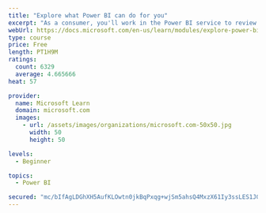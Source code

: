 ```yaml
---
title: "Explore what Power BI can do for you"
excerpt: "As a consumer, you'll work in the Power BI service to review and interact with content that has been shared with you. This module provides the foundational information that you need to work effectively in the Power BI service."
webUrl: https://docs.microsoft.com/en-us/learn/modules/explore-power-bi-service/
type: course
price: Free
length: PT1H9M
ratings:
  count: 6329
  average: 4.665666
heat: 57

provider:
  name: Microsoft Learn
  domain: microsoft.com
  images:
    - url: /assets/images/organizations/microsoft.com-50x50.jpg
      width: 50
      height: 50

levels:
  - Beginner

topics:
  - Power BI

secured: "mc/bIfAgLDGhXH5AufKLOwtn0jkBqPxqg+wjSm5ahsQ4MxzX61Iy3ssLES1JGIbDah3P2hw2dEKvrHHm8KE3Zk/c0GJRaTUlW9BlWvDBbBO4sKiDQ6vhHbYc6DRqWCFmNXjyU23qzyDD2dFZKcSYWXssUhIeucoSn0zRtJAiNWuO5pGeOmBrsKFs2HSQvtOrRIvnyhbw1+HP/LLr3EyHBqpCQ54tyZ8tMQbwVi+TY0Q3lKNCT4NPeGt9HtGgWSxWmUknvTy6HThpNHf8BdO2QOyB2743BxpVrVf+4IZEfYryI3z/jMEv74hpth6bW1zLpz2LoWSl/ROpODAfZSRrhUSyVJ5yEW77RLFEWFL8zkY9CggO0zCWa1cZbX782fR2wNminMDh19YYCJAEuuzqOkKrxAyN09iInvkLiVHlW6s=;V64GmSwVu5MWVrKk7LnaYg=="
---
```


